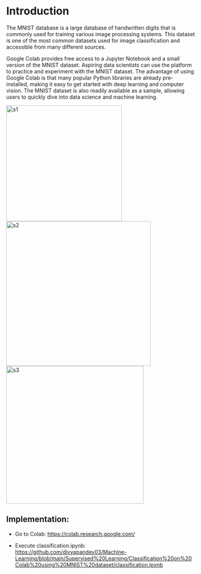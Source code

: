 # Introduction
The MNIST database is a large database of handwritten digits that is commonly used for training various image processing systems. 
This dataset is one of the most common datasets used for image classification and accessible from many different sources.

Google Colab provides free access to a Jupyter Notebook and a small version of the MNIST dataset. Aspiring data scientists can use the platform to practice and experiment with the MNIST dataset. The advantage of using Google Colab is that many popular Python libraries are already pre-installed, making it easy to get started with deep learning and computer vision. The MNIST dataset is also readily available as a sample, allowing users to quickly dive into data science and machine learning.

<img width="308" alt="s1" src="https://user-images.githubusercontent.com/23255126/218360848-53e40739-f08a-4aff-9af8-3b3d41c7faad.png">


<img width="385" alt="s2" src="https://user-images.githubusercontent.com/23255126/218360857-919f33d3-eeba-481e-a108-11970dadc540.png">


<img width="366" alt="s3" src="https://user-images.githubusercontent.com/23255126/218360866-8d96d071-bbe9-4743-a0fc-e73e17780f60.png">

## Implementation:

- Go to Colab: https://colab.research.google.com/

- Execute classification.ipynb: https://github.com/divyapandey03/Machine-Learning/blob/main/Supervised%20Learning/Classification%20on%20Colab%20using%20MNIST%20dataset/classification.ipynb
